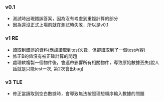 ### v0.1
- 測試時出現錯誤答案，因為沒有考慮到重複計算的部分
- 因為還沒正式上場前就在測試時失敗，所以是v0.1

### v1 RE
- 讀取到錯誤的資料(應該讀取到test次數，但卻讀取到了一個test內容)
- 修正B的值沒有被正確計算的問題
- 處理軟複製一個物件後，會連帶影響所有相關物件，導致原始數據丟失(說人話就是只能test一次, 第2次會出bug)

### v3 TLE
- 修正當讀取到空白數據時，會導致無法按照理想順序輸入數據的問題
